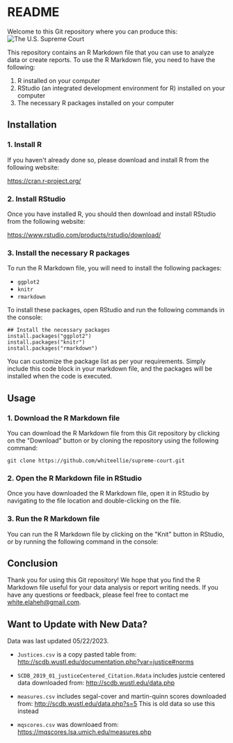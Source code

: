 # README

Welcome to this Git repository where you can produce this: 
![The U.S. Supreme Court](https://github.com/whiteellie/supreme-court/blob/master/outputs/mean_mq_scores.png)


This repository contains an R Markdown file that you can use to analyze data or create reports. To use the R Markdown file, you need to have the following:

1. R installed on your computer
2. RStudio (an integrated development environment for R) installed on your computer
3. The necessary R packages installed on your computer

## Installation

### 1. Install R

If you haven't already done so, please download and install R from the following website:

https://cran.r-project.org/

### 2. Install RStudio

Once you have installed R, you should then download and install RStudio from the following website:

https://www.rstudio.com/products/rstudio/download/

### 3. Install the necessary R packages

To run the R Markdown file, you will need to install the following packages:

- `ggplot2`
- `knitr`
- `rmarkdown`

To install these packages, open RStudio and run the following commands in the console:

```
## Install the necessary packages
install.packages("ggplot2")
install.packages("knitr")
install.packages("rmarkdown")
``` 

You can customize the package list as per your requirements. Simply include this code block in your markdown file, and the packages will be installed when the code is executed.

## Usage

### 1. Download the R Markdown file

You can download the R Markdown file from this Git repository by clicking on the "Download" button or by cloning the repository using the following command:

```
git clone https://github.com/whiteellie/supreme-court.git
``` 

### 2. Open the R Markdown file in RStudio

Once you have downloaded the R Markdown file, open it in RStudio by navigating to the file location and double-clicking on the file.

### 3. Run the R Markdown file

You can run the R Markdown file by clicking on the "Knit" button in RStudio, or by running the following command in the console:


## Conclusion

Thank you for using this Git repository! We hope that you find the R Markdown file useful for your data analysis or report writing needs. If you have any questions or feedback, please feel free to contact me white.elaheh@gmail.com.


## Want to Update with New Data?

Data was last updated 05/22/2023.

* `Justices.csv` is a copy pasted table from: http://scdb.wustl.edu/documentation.php?var=justice#norms

* `SCDB_2019_01_justiceCentered_Citation.Rdata` includes justcie centered data downloaded from: http://scdb.wustl.edu/data.php

* `measures.csv` includes segal-cover and martin-quinn scores downloaded from: http://scdb.wustl.edu/data.php?s=5
This is old data so use this instead 

* `mqscores.csv` was downloaed from: https://mqscores.lsa.umich.edu/measures.php
